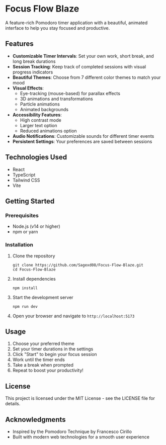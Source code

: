 # Focus Flow Blaze

A feature-rich Pomodoro timer application with a beautiful, animated interface to help you stay focused and productive.

## Features

- **Customizable Timer Intervals**: Set your own work, short break, and long break durations
- **Session Tracking**: Keep track of completed sessions with visual progress indicators
- **Beautiful Themes**: Choose from 7 different color themes to match your mood
- **Visual Effects**:
  - Eye-tracking (mouse-based) for parallax effects
  - 3D animations and transformations
  - Particle animations
  - Animated backgrounds
- **Accessibility Features**:
  - High contrast mode
  - Larger text option
  - Reduced animations option
- **Audio Notifications**: Customizable sounds for different timer events
- **Persistent Settings**: Your preferences are saved between sessions

## Technologies Used

- React
- TypeScript
- Tailwind CSS
- Vite

## Getting Started

### Prerequisites

- Node.js (v14 or higher)
- npm or yarn

### Installation

1. Clone the repository
   ```
   git clone https://github.com/Sagexd08/Focus-Flow-Blaze.git
   cd Focus-Flow-Blaze
   ```

2. Install dependencies
   ```
   npm install
   ```

3. Start the development server
   ```
   npm run dev
   ```

4. Open your browser and navigate to `http://localhost:5173`

## Usage

1. Choose your preferred theme
2. Set your timer durations in the settings
3. Click "Start" to begin your focus session
4. Work until the timer ends
5. Take a break when prompted
6. Repeat to boost your productivity!

## License

This project is licensed under the MIT License - see the LICENSE file for details.

## Acknowledgments

- Inspired by the Pomodoro Technique by Francesco Cirillo
- Built with modern web technologies for a smooth user experience

